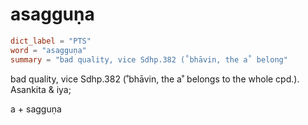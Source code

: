 # asagguṇa

``` toml
dict_label = "PTS"
word = "asagguṇa"
summary = "bad quality, vice Sdhp.382 (˚bhāvin, the a˚ belong"
```

bad quality, vice Sdhp.382 (˚bhāvin, the a˚ belongs to the whole cpd.). Asankita & iya;

a \+ sagguṇa

